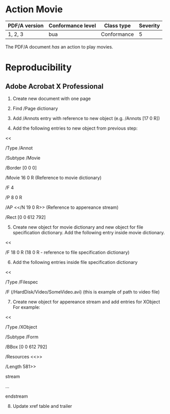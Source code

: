 # Action Movie

| PDF/A version | Conformance level | Class type  | Severity |
| ------------- | ----------------- | ----------  | -------- |
| 1, 2, 3       | bua               | Conformance | 5        |

The PDF/A document _has_ an action to play movies.

# Reproducibility
## Adobe Acrobat X Professional

1. Create new document with one page

2. Find /Page dictionary

3. Add /Annots entry with reference to new object (e.g. /Annots [17 0 R])

4. Add the following entries to new object from previous step:

<<

/Type /Annot

/Subtype /Movie

/Border [0 0 0]

/Movie 16 0 R (Reference to movie dictionary)

/F 4

/P 8 0 R

/AP <</N 19 0 R>> (Reference to appereance stream)

/Rect [0 0 612 792]

>>

5. Create new object for movie dictionary and new object for file specification dictionary. Add the following entry inside movie dictionary.

<<

/F 18 0 R (18 0 R - reference to file specification dictionary)

>>

6. Add the following entries inside file specification dictionary

<<

/Type /Filespec

/F (/HardDisk/Video/SomeVideo.avi) (this is example of path to video file)

>>

7. Create new object for appereance stream and add entries for XObject
For example:

<<

/Type /XObject

/Subtype /Form

/BBox [0 0 612 792]

/Resources <<>>

/Length 581>>

stream

...

endstream

8. Update xref table and trailer